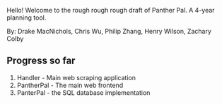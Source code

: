 Hello! Welcome to the rough rough rough draft of Panther Pal. A 4-year planning tool.

By: Drake MacNichols, Chris Wu, Philip Zhang, Henry Wilson, Zachary Colby

## Progress so far ##

1) Handler - Main web scraping application
2) PantherPal - The main web frontend
3) PanterPal - the SQL database implementation
